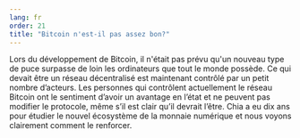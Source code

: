 ```yaml
---
lang: fr
order: 21
title: "Bitcoin n'est-il pas assez bon?"
---
```


Lors du développement de Bitcoin, il n'était pas prévu qu'un nouveau type de puce surpasse de loin les ordinateurs que tout le monde possède. Ce qui devait être un réseau décentralisé est maintenant contrôlé par un petit nombre d’acteurs. Les personnes qui contrôlent actuellement le réseau Bitcoin ont le sentiment d’avoir un avantage en l’état et ne peuvent pas modifier le protocole, même s’il est clair qu’il devrait l’être. Chia a eu dix ans pour étudier le nouvel écosystème de la monnaie numérique et nous voyons clairement comment le renforcer.
